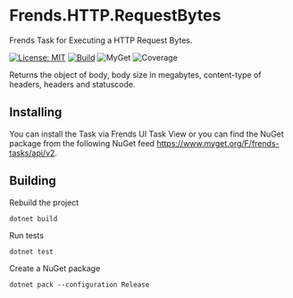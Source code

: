 # Frends.HTTP.RequestBytes
Frends Task for Executing a HTTP Request Bytes.

[![License: MIT](https://img.shields.io/badge/License-MIT-green.svg)](https://opensource.org/licenses/MIT) 
[![Build](https://github.com/FrendsPlatform/Frends.HTTP/actions/workflows/RequestBytes_build_and_test_on_main.yml/badge.svg)](https://github.com/FrendsPlatform/Frends.HTTP/actions)
![MyGet](https://img.shields.io/myget/frends-tasks/v/Frends.HTTP.RequestBytes)
![Coverage](https://app-github-custom-badges.azurewebsites.net/Badge?key=FrendsPlatform/Frends.HTTP/Frends.HTTP.RequestBytes|main)

Returns the object of body, body size in megabytes, content-type of headers, headers and statuscode.

## Installing

You can install the Task via Frends UI Task View or you can find the NuGet package from the following NuGet feed
https://www.myget.org/F/frends-tasks/api/v2.

## Building

Rebuild the project

`dotnet build`

Run tests

`dotnet test`

Create a NuGet package

`dotnet pack --configuration Release`
